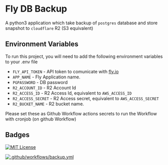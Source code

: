 
# Fly DB Backup

A python3 application which take backup of `postgres` database and store snapshot to `cloudflare` R2 (S3 equivalent)

## Environment Variables

To run this project, you will need to add the following environment variables to your .env file

- `FLY_API_TOKEN` - API token to comunicate with [fly.io](https://fly.io)
- `APP_NAME` - Fly Application name.
- `PGPASSWORD` - DB password 
- `R2_ACCOUNT_ID` - R2 Account Id 
- `R2_ACCESS_ID` - R2 Access Id, equivalent to `AWS_ACCESS_ID`
- `R2_ACCESS_SECRET` - R2 Access secret, equivalent to `AWS_ACCESS_SECRET`
- `R2_BUCKET_NAME` - R2 bucket name.

Please set these as Github Workflow actions secrets to run the Workflow with cronjob (on github Workflow)

## Badges


[![MIT License](https://img.shields.io/badge/License-MIT-green.svg)](https://choosealicense.com/licenses/mit/)

[![.github/workflows/backup.yml](https://github.com/shubham399/fly_db_backup/actions/workflows/backup.yml/badge.svg)](https://github.com/shubham399/fly_db_backup/actions/workflows/backup.yml)
